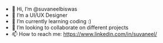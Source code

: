 - 👋 Hi, I’m @suvaneelbiswas
- 👀 I’m a UI/UX Designer
- 🌱 I’m currently learning coding :)
- 💞️ I’m looking to collaborate on different projects
- 📫 How to reach me: https://www.linkedin.com/in/suvaneel/

<!---
suvaneelbiswas/suvaneelbiswas is a ✨ special ✨ repository because its `README.md` (this file) appears on your GitHub profile.
You can click the Preview link to take a look at your changes.
--->
